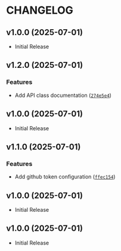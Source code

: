 # CHANGELOG

<!-- version list -->

## v1.0.0 (2025-07-01)

- Initial Release

## v1.2.0 (2025-07-01)

### Features

- Add API class documentation
  ([`274e5e4`](https://github.com/mephistofox/python-ozon-api/commit/274e5e4e48e3b91eb1e75fd3162eafdda3513860))


## v1.0.0 (2025-07-01)

- Initial Release

## v1.1.0 (2025-07-01)

### Features

- Add github token configuration
  ([`ffec154`](https://github.com/mephistofox/python-ozon-api/commit/ffec154408b2ed70307ba6b4d69a2b0d74b32839))


## v1.0.0 (2025-07-01)

- Initial Release

## v1.0.0 (2025-07-01)

- Initial Release
